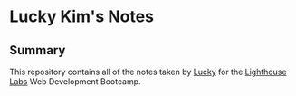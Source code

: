 # Lucky Kim's Notes

## Summary 

This repository contains all of the notes taken by 
[Lucky](https://github.com/lucky-hw-kim) for the [Lighthouse Labs](https://www.lighthouselabs.ca/) Web Development Bootcamp.